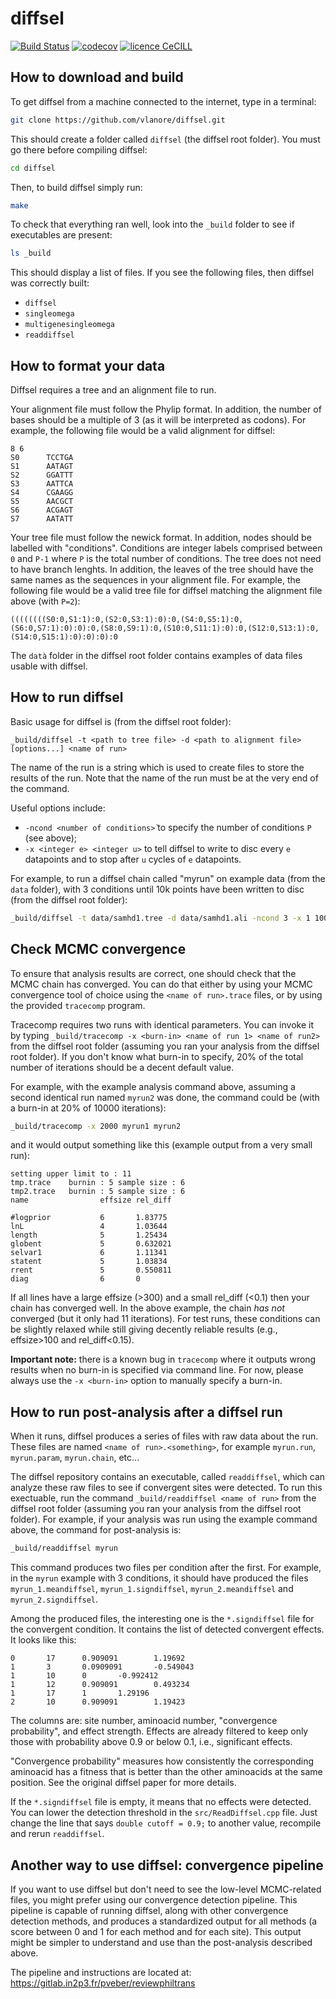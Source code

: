 # diffsel

[![Build Status](https://travis-ci.org/vlanore/diffsel.svg?branch=master)](https://travis-ci.org/vlanore/diffsel) 
[![codecov](https://codecov.io/gh/vlanore/diffsel/branch/master/graph/badge.svg)](https://codecov.io/gh/vlanore/diffsel)
[![licence CeCILL](https://img.shields.io/badge/license-CeCILL--C-blue.svg)](http://www.cecill.info/licences.en.html)

## How to download and build

To get diffsel from a machine connected to the internet, type in a terminal:

```bash
git clone https://github.com/vlanore/diffsel.git
```

This should create a folder called `diffsel` (the diffsel root folder). You must go there before compiling diffsel:

```bash
cd diffsel
```

Then, to build diffsel simply run:

```bash
make
```

To check that everything ran well, look into the `_build`  folder to see if executables are present:

```bash
ls _build
```

This should display a list of files. If you see the following files, then diffsel was correctly built:
* `diffsel`
* `singleomega`
* `multigenesingleomega`
* `readdiffsel`

## How to format your data

Diffsel requires a tree and an alignment file to run.

Your alignment file must follow the Phylip format. In addition, the number of bases should be a multiple of 3 (as it will be interpreted as codons). For example, the following file would be a valid alignment for diffsel:

```phylip
8 6
S0      TCCTGA
S1      AATAGT
S2      GGATTT
S3      AATTCA
S4      CGAAGG
S5      AACGCT
S6      ACGAGT
S7      AATATT
```

Your tree file must follow the newick format. In addition, nodes should be labelled with "conditions". Conditions are integer labels comprised between `0` and `P-1` where `P` is the total number of conditions. The tree does not need to have branch lenghts. In addition, the leaves of the tree should have the same names as the sequences in your alignment file. For example, the following file would be a valid tree file for diffsel matching the alignment file above (with `P=2`):

```newick
((((((((S0:0,S1:1):0,(S2:0,S3:1):0):0,(S4:0,S5:1):0,(S6:0,S7:1):0):0):0,(S8:0,S9:1):0,(S10:0,S11:1):0):0,(S12:0,S13:1):0,(S14:0,S15:1):0):0):0):0
```

The `datà` folder in the diffsel root folder contains examples of data files usable with diffsel.

## How to run diffsel

Basic usage for diffsel is (from the diffsel root folder):

```
_build/diffsel -t <path to tree file> -d <path to alignment file> [options...] <name of run>
```
The name of the run is a string which is used to create files to store the results of the run. Note that the name of the run must be at the very end of the command.

Useful options include:
* `-ncond <number of conditions>̀` to specify the number of conditions `P` (see above);
* `-x <integer e> <integer u>` to tell diffsel to write to disc every `e` datapoints and to stop after `u` cycles of `e` datapoints.

For example, to run a diffsel chain called "myrun" on example data (from the `data` folder), with 3 conditions until 10k points have been written to disc (from the diffsel root folder):

```bash
_build/diffsel -t data/samhd1.tree -d data/samhd1.ali -ncond 3 -x 1 10000 myrun
```

## Check MCMC convergence

To ensure that analysis results are correct, one should check that the MCMC chain has converged.
You can do that either by using your MCMC convergence tool of choice using the `<name of run>.trace` files,
or by using the provided `tracecomp` program.

Tracecomp requires two runs with identical parameters.
You can invoke it by typing `_build/tracecomp -x <burn-in> <name of run 1> <name of run2>` from the diffsel root folder (assuming you ran your analysis from the diffsel root folder). If you don't know what burn-in to specify, 20% of the total number of iterations should be a decent default value.

For example, with the example analysis command above, assuming a second identical run named `myrun2` was done, the command could be (with a burn-in at 20% of 10000 iterations):

```bash
_build/tracecomp -x 2000 myrun1 myrun2
```

and it would output something like this (example output from a very small run):

```
setting upper limit to : 11
tmp.trace	 burnin : 5	sample size : 6
tmp2.trace	 burnin : 5	sample size : 6
name                effsize	rel_diff

#logprior           6		1.83775
lnL                 4		1.03644
length              5		1.25434
globent             5		0.632021
selvar1             6		1.11341
statent             5		1.03834
rrent               5		0.550811
diag                6		0
```

If all lines have a large effsize (>300) and a small rel_diff (<0.1) then your chain has converged well.
In the above example, the chain *has not* converged (but it only had 11 iterations).
For test runs, these conditions can be slightly relaxed while still giving decently reliable results (e.g., effsize>100 and rel_diff<0.15).

**Important note:** there is a known bug in `tracecomp` where it outputs wrong results when no burn-in is specified via command line. For now, please always use the `-x <burn-in>` option to manually specify a burn-in.

## How to run post-analysis after a diffsel run

When it runs, diffsel produces a series of files with raw data about the run. These files are named `<name of run>.<something>`, for example `myrun.run`, `myrun.param`, `myrun.chain`, etc...

The diffsel repository contains an executable, called `readdiffsel`, which can analyze these raw files to see if convergent sites were detected. To run this exectuable, run the command `_build/readdiffsel <name of run>` from the diffsel root folder (assuming you ran your analysis from the diffsel root folder). For example, if your analysis was run using the example command above, the command for post-analysis is:

```bash
_build/readdiffsel myrun
```

This command produces two files per condition after the first. For example, in the `myrun` example with 3 conditions, it should have produced the files `myrun_1.meandiffsel`, `myrun_1.signdiffsel`, `myrun_2.meandiffsel` and `myrun_2.signdiffsel`.

Among the produced files, the interesting one is the `*.signdiffsel` file for the convergent condition.
It contains the list of detected convergent effects.
It looks like this:

```tsv
0       17      0.909091        1.19692
1       3       0.0909091       -0.549043
1       10      0       -0.992412
1       12      0.909091        0.493234
1       17      1       1.29196
2       10      0.909091        1.19423
```

The columns are: site number, aminoacid number, "convergence probability", and effect strength.
Effects are already filtered to keep only those with probability above 0.9 or below 0.1, i.e., significant effects.

"Convergence probability" measures how consistently the corresponding aminoacid has a fitness that is better than the other aminoacids at the same position. See the original diffsel paper for more details.

If the `*.signdiffsel` file is empty, it means that no effects were detected.
You can lower the detection threshold in the `src/ReadDiffsel.cpp` file. Just change the line that says `double cutoff = 0.9;` to another value, recompile and rerun `readdiffsel`.

## Another way to use diffsel: convergence pipeline

If you want to use diffsel but don't need to see the low-level MCMC-related files, you might prefer using our convergence detection pipeline.
This pipeline is capable of running diffsel, along with other convergence detection methods, and produces a standardized output for all methods (a score between 0 and 1 for each method and for each site).
This output might be simpler to understand and use than the post-analysis described above.

The pipeline and instructions are located at: https://gitlab.in2p3.fr/pveber/reviewphiltrans
